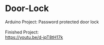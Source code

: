 # Door-Lock
Arduino Project: Password protected door lock </br>
</br>
Finished Project: </br>
https://youtu.be/d-jpT8tH17k

